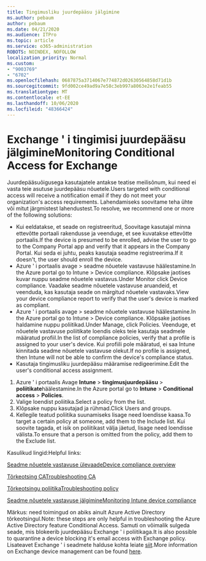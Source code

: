 ```yaml
---
title: Tingimusliku juurdepääsu jälgimine
ms.author: pebaum
author: pebaum
ms.date: 04/21/2020
ms.audience: ITPro
ms.topic: article
ms.service: o365-administration
ROBOTS: NOINDEX, NOFOLLOW
localization_priority: Normal
ms.custom:
- "9003769"
- "6702"
ms.openlocfilehash: 0687875a3714067e774872d02630564858d71d1b
ms.sourcegitcommit: 9fd002ce49ad9a7e58c3eb997a8063e2e1feab55
ms.translationtype: MT
ms.contentlocale: et-EE
ms.lasthandoff: 10/06/2020
ms.locfileid: "48366424"
---
```

# <a name="monitoring-conditional-access-for-exchange"></a><span data-ttu-id="a9f6b-102">Exchange ' i tingimisi juurdepääsu jälgimine</span><span class="sxs-lookup"><span data-stu-id="a9f6b-102">Monitoring Conditional Access for Exchange</span></span>

<span data-ttu-id="a9f6b-103">Juurdepääsuõigusega kasutajatele antakse teatise meilisõnum, kui need ei vasta teie asutuse juurdepääsu nõuetele.</span><span class="sxs-lookup"><span data-stu-id="a9f6b-103">Users targeted with conditional access will receive a notification email if they do not meet your organization's access requirements.</span></span> <span data-ttu-id="a9f6b-104">Lahendamiseks soovitame teha ühte või mitut järgmistest lahendustest.</span><span class="sxs-lookup"><span data-stu-id="a9f6b-104">To resolve, we recommend one or more of the following solutions:</span></span>

- <span data-ttu-id="a9f6b-105">Kui eeldatakse, et seade on registreeritud, Soovitage kasutajal minna ettevõtte portaali rakendusse ja veenduge, et see kuvatakse ettevõtte portaalis.</span><span class="sxs-lookup"><span data-stu-id="a9f6b-105">If the device is presumed to be enrolled, advise the user to go to the Company Portal app and verify that it appears in the Company Portal.</span></span> <span data-ttu-id="a9f6b-106">Kui seda ei juhtu, peaks kasutaja seadme registreerima.</span><span class="sxs-lookup"><span data-stu-id="a9f6b-106">If it doesn't, the user should enroll the device.</span></span>
- <span data-ttu-id="a9f6b-107">Azure ' i portaalis avage > seadme nõuetele vastavuse häälestamine.</span><span class="sxs-lookup"><span data-stu-id="a9f6b-107">In the Azure portal go to Intune > Device compliance.</span></span> <span data-ttu-id="a9f6b-108">Klõpsake jaotises kuvar nuppu seadme nõuetele vastavus.</span><span class="sxs-lookup"><span data-stu-id="a9f6b-108">Under Monitor click Device compliance.</span></span> <span data-ttu-id="a9f6b-109">Vaadake seadme nõuetele vastavuse aruandeid, et veenduda, kas kasutaja seade on märgitud nõuetele vastavaks.</span><span class="sxs-lookup"><span data-stu-id="a9f6b-109">View your device compliance report to verify that the user's device is marked as compliant.</span></span>
- <span data-ttu-id="a9f6b-110">Azure ' i portaalis avage > seadme nõuetele vastavuse häälestamine.</span><span class="sxs-lookup"><span data-stu-id="a9f6b-110">In the Azure portal go to Intune > Device compliance.</span></span> <span data-ttu-id="a9f6b-111">Klõpsake jaotises haldamine nuppu poliitikad.</span><span class="sxs-lookup"><span data-stu-id="a9f6b-111">Under Manage, click Policies.</span></span> <span data-ttu-id="a9f6b-112">Veenduge, et nõuetele vastavuse poliitikate loendis oleks teie kasutaja seadmele määratud profiil.</span><span class="sxs-lookup"><span data-stu-id="a9f6b-112">In the list of compliance policies, verify that a profile is assigned to your user's device.</span></span> <span data-ttu-id="a9f6b-113">Kui profiili pole määratud, ei saa Intune kinnitada seadme nõuetele vastavuse olekut.</span><span class="sxs-lookup"><span data-stu-id="a9f6b-113">If no profile is assigned, then Intune will not be able to confirm the device's compliance status.</span></span>
- <span data-ttu-id="a9f6b-114">Kasutaja tingimusliku juurdepääsu määramise redigeerimine.</span><span class="sxs-lookup"><span data-stu-id="a9f6b-114">Edit the user's conditional access assignment.</span></span>

1. <span data-ttu-id="a9f6b-115">Azure ' i portaalis Avage **Intune**  >  **tingimusjuurdepääsu**  >  **poliitikate**häälestamine.</span><span class="sxs-lookup"><span data-stu-id="a9f6b-115">In the Azure portal go to **Intune** > **Conditional access** > **Policies**.</span></span>
2. <span data-ttu-id="a9f6b-116">Valige loendist poliitika.</span><span class="sxs-lookup"><span data-stu-id="a9f6b-116">Select a policy from the list.</span></span>
3. <span data-ttu-id="a9f6b-117">Klõpsake nuppu kasutajad ja rühmad.</span><span class="sxs-lookup"><span data-stu-id="a9f6b-117">Click Users and groups.</span></span>
4. <span data-ttu-id="a9f6b-118">Kellegile teatud poliitika suunamiseks lisage need loendisse kaasa.</span><span class="sxs-lookup"><span data-stu-id="a9f6b-118">To target a certain policy at someone, add them to the Include list.</span></span> <span data-ttu-id="a9f6b-119">Kui soovite tagada, et isik on poliitikast välja jäetud, lisage need loendisse välista.</span><span class="sxs-lookup"><span data-stu-id="a9f6b-119">To ensure that a person is omitted from the policy, add them to the Exclude list.</span></span>

<span data-ttu-id="a9f6b-120">Kasulikud lingid:</span><span class="sxs-lookup"><span data-stu-id="a9f6b-120">Helpful links:</span></span>

[<span data-ttu-id="a9f6b-121">Seadme nõuetele vastavuse ülevaade</span><span class="sxs-lookup"><span data-stu-id="a9f6b-121">Device compliance overview</span></span>](https://docs.microsoft.com/intune/device-compliance-get-started)

[<span data-ttu-id="a9f6b-122">Tõrkeotsing CA</span><span class="sxs-lookup"><span data-stu-id="a9f6b-122">Troubleshooting CA</span></span>](https://docs.microsoft.com/intune/troubleshoot-conditional-access)

[<span data-ttu-id="a9f6b-123">Tõrkeotsingu poliitika</span><span class="sxs-lookup"><span data-stu-id="a9f6b-123">Troubleshooting policy</span></span>](https://docs.microsoft.com/intune/troubleshoot-policies-in-microsoft-intune)

[<span data-ttu-id="a9f6b-124">Seadme nõuetele vastavuse jälgimine</span><span class="sxs-lookup"><span data-stu-id="a9f6b-124">Monitoring Intune device compliance</span></span>](https://docs.microsoft.com/intune/compliance-policy-monitor)

<span data-ttu-id="a9f6b-125">Märkus: need toimingud on abiks ainult Azure Active Directory tõrkeotsingul.</span><span class="sxs-lookup"><span data-stu-id="a9f6b-125">Note: these steps are only helpful in troubleshooting the Azure Active Directory feature Conditional Access.</span></span> <span data-ttu-id="a9f6b-126">Samuti on võimalik sulgeda seade, mis blokeerib juurdepääsu Exchange ' i poliitikaga.</span><span class="sxs-lookup"><span data-stu-id="a9f6b-126">It is also possible to quarantine a device blocking it's email access with Exchange policy.</span></span> <span data-ttu-id="a9f6b-127">Lisateavet Exchange ' i seadmete halduse kohta leiate [siit](<https://docs.microsoft.com/previous-versions/office/exchange-server-2010/ff959225(v=exchg.141>).</span><span class="sxs-lookup"><span data-stu-id="a9f6b-127">More information on Exchange device management can be found [here](<https://docs.microsoft.com/previous-versions/office/exchange-server-2010/ff959225(v=exchg.141>).</span></span>
